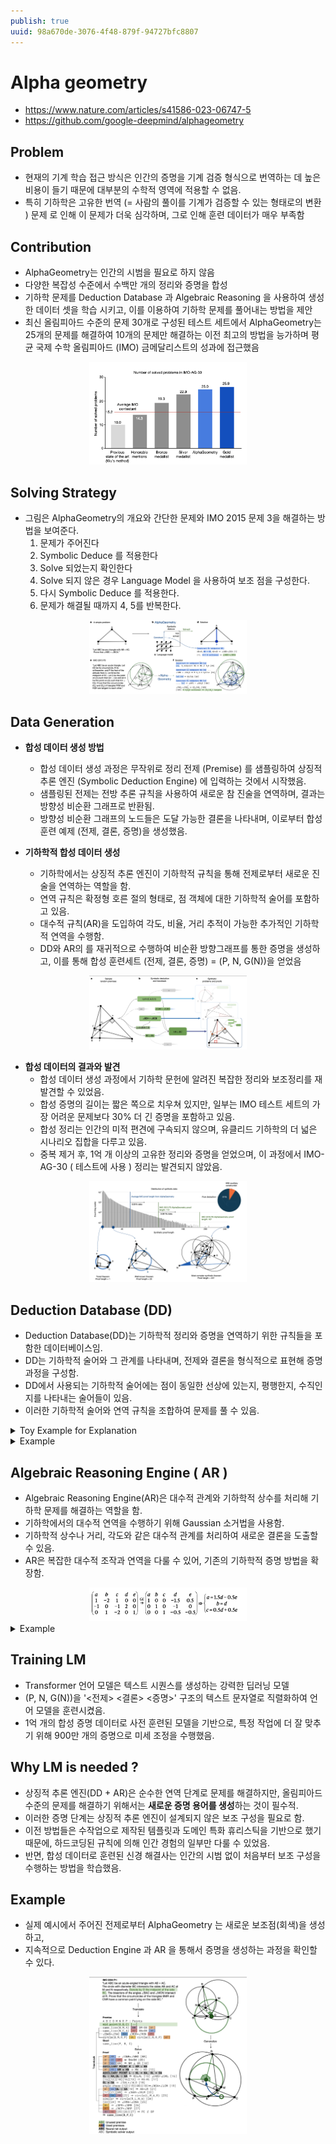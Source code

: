 ```yaml
---
publish: true
uuid: 98a670de-3076-4f48-879f-94727bfc8807
---
```


# Alpha geometry

- <https://www.nature.com/articles/s41586-023-06747-5>
- <https://github.com/google-deepmind/alphageometry>

## Problem

- 현재의 기계 학습 접근 방식은 인간의 증명을 기계 검증 형식으로 번역하는 데 높은 비용이 들기 때문에 대부분의 수학적 영역에 적용할 수 없음.
- 특히 기하학은 고유한 번역 (= 사람의 풀이를 기계가 검증할 수 있는 형태로의 변환 ) 문제  로 인해 이 문제가 더욱 심각하며, 그로 인해 훈련 데이터가 매우 부족함

## Contribution

- AlphaGeometry는 인간의 시범을 필요로 하지 않음
- 다양한 복잡성 수준에서 수백만 개의 정리와 증명을 합성
- 기하학 문제를 Deduction Database 과 Algebraic Reasoning 을 사용하여 생성한 데이터 셋을 학습 시키고, 이를 이용하여 기하학 문제를 풀어내는 방법을 제안
- 최신 올림피아드 수준의 문제 30개로 구성된 테스트 세트에서 AlphaGeometry는 25개의 문제를 해결하여 10개의 문제만 해결하는 이전 최고의 방법을 능가하며 평균 국제 수학 올림피아드 (IMO) 금메달리스트의 성과에 접근했음

<div style="text-align: center;">
    <img src=/img/TSK-1966/figure_2.png width=50%>
</div>

## Solving Strategy

- 그림은 AlphaGeometry의 개요와 간단한 문제와 IMO 2015 문제 3을 해결하는 방법을 보여준다.
    1. 문제가 주어진다
    2. Symbolic Deduce 를 적용한다
    3. Solve 되었는지 확인한다
    4. Solve 되지 않은 경우 Language Model 을 사용하여 보조 점을 구성한다.
    5. 다시 Symbolic Deduce 를 적용한다.
    6. 문제가 해결될 때까지 4, 5를 반복한다.

<div style="text-align: center;">
    <img src=/img/TSK-1966/figure_1.png width=50%>
</div>

## Data Generation

- **합성 데이터 생성 방법**
    - 합성 데이터 생성 과정은 무작위로 정리 전제 (Premise) 를 샘플링하여 상징적 추론 엔진 (Symbolic Deduction Engine) 에 입력하는 것에서 시작했음.
    - 샘플링된 전제는 전방 추론 규칙을 사용하여 새로운 참 진술을 연역하며, 결과는 방향성 비순환 그래프로 반환됨.
    - 방향성 비순환 그래프의 노드들은 도달 가능한 결론을 나타내며, 이로부터 합성 훈련 예제 (전제, 결론, 증명)을 생성했음.

- **기하학적 합성 데이터 생성**
    - 기하학에서는 상징적 추론 엔진이 기하학적 규칙을 통해 전제로부터 새로운 진술을 연역하는 역할을 함.
    - 연역 규칙은 확정형 호른 절의 형태로, 점 객체에 대한 기하학적 술어를 포함하고 있음.
    - 대수적 규칙(AR)을 도입하여 각도, 비율, 거리 추적이 가능한 추가적인 기하학적 연역을 수행함.
    - DD와 AR의 를 재귀적으로 수행하여 비순환 방향그래프를 통한 증명을 생성하고, 이를 통해 합성 훈련세트 (전제, 결론, 증명) = (P, N, G(N))을 얻었음

<div style="text-align: center;">
    <img src=/img/TSK-1966/figure_3.png width=50%>
</div>

- **합성 데이터의 결과와 발견**
    - 합성 데이터 생성 과정에서 기하학 문헌에 알려진 복잡한 정리와 보조정리를 재발견할 수 있었음.
    - 합성 증명의 길이는 짧은 쪽으로 치우쳐 있지만, 일부는 IMO 테스트 세트의 가장 어려운 문제보다 30% 더 긴 증명을 포함하고 있음.
    - 합성 정리는 인간의 미적 편견에 구속되지 않으며, 유클리드 기하학의 더 넓은 시나리오 집합을 다루고 있음.
    - 중복 제거 후, 1억 개 이상의 고유한 정리와 증명을 얻었으며, 이 과정에서 IMO-AG-30 ( 테스트에 사용 ) 정리는 발견되지 않았음.

<div style="text-align: center;">
    <img src=/img/TSK-1966/figure_4.png width=50%>
</div>

## Deduction Database (DD)

- Deduction Database(DD)는 기하학적 정리와 증명을 연역하기 위한 규칙들을 포함한 데이터베이스임.
- DD는 기하학적 술어와 그 관계를 나타내며, 전제와 결론을 형식적으로 표현해 증명 과정을 구성함.
- DD에서 사용되는 기하학적 술어에는 점이 동일한 선상에 있는지, 평행한지, 수직인지를 나타내는 술어들이 있음.
- 이러한 기하학적 술어와 연역 규칙을 조합하여 문제를 풀 수 있음.

<details class="note" markdown="1">
<summary>Toy Example for Explanation</summary>

### Example Deduction Engine

- <http://www.mmrc.iss.ac.cn/~xgao/paper/jar-gdbase.pdf>
- `predicates` 로 다음과 같은 것들이 소개된다
    - points (A, B, C) - 세 점 A, B, C 가 존재한다.
    - coll (E, A, C) - 점 E, A, C 가 같은 선상에 존재한다.
    - para (A, B, C, D) - AB 와 CD 가 평행하다.
    - perp (A, B, C, D) - AB 와 CD 가 수직이다.
    - midp (M, A, B) - M 은 A와 B의 중점이다.

- `premise` 는 전제를 의미한다. 문제에서 주어진 조건들을 형식적으로 변환한 것을 의미한다.
    - 다음과 같은 예시를 생각해볼 수 있다.

    ~~~python
    premises = [
        ("triangle", "A", "B", "C"),
        ("interior_angle", "angle_ABC", "C")
    ]
    ~~~

    - `triangle` 은 세 점이 삼각형을 이룬다는 것을 의미한다.
    - `interior_angle` 은 내각을 의미한다. ABC 의 내각이 C 라는 것을 의미한다.

- `conclusion` 은 결론을 의미한다. 문제에서 구해야 하는 것을 형식적으로 표현한 것을 의미한다.
    - 다음과 같은 예시를 생각해볼 수 있다.

    ~~~python
    goal = ("exterior_angle", "angle_ABC", "angle_BCA", "angle_CAB")
    ~~~

    - `exterior_angle` 은 외각을 의미한다. ABC 의 외각이 BCA 와 CAB 의 합이라는 것을 의미한다.

- `deduction rule` 은 추론 규칙을 의미한다.
    - 전제로부터 결론을 도출하는 방법을 의미한다.
    - 아래와 같이, 어떤 전제가 주어질 때 도출할 수 있는 연역적 규칙들을 의미한다.
    - [Modus_ponens](https://en.wikipedia.org/wiki/Modus_ponens) 와 같은 추론 규칙을 생각해볼 수 있다.

    ~~~python
    def exterior_angle_of_triangle(premises):
    new_conclusions = []
    for premise1 in premises:
        if premise1[0] == "triangle":
            A, B, C = premise1[1], premise1[2], premise1[3]
            # 추가적인 전제를 검사합니다.
            for premise2 in premises:
                if premise2[0] == "interior_angle":
                    interior_angle, vertex = premise2[1], premise2[2]
                    if vertex == C and interior_angle == f"angle_{A}{B}{C}":
                        new_conclusions.append(
                            (
                                "exterior_angle",
                                f"angle_{B}{A}{C}",
                                f"angle_{A}{B}{C}",
                                f"angle_{B}{C}{A}",
                            )
                        )
    return new_conclusions
    ~~~

- `solver` 는 주어진 `premises` 와 `deduction rule` 을 반복적으로 적용하여 `goal` 을 도출하는 과정을 의미

    ~~~python
    # Solver
    def apply_deduction_rules(premises, goal=None, max_iterations=10000):
        conclusions = []
        seen_premises = set(premises)
        iterations = 0

        while True:
            new_conclusions = []
            iterations += 1

            # Apply each deduction strategy
            for strategy in [
                sum_of_angles_in_triangle,
                exterior_angle_of_triangle,
            ]:
                strategy_conclusions = strategy(premises)
                for conclusion in strategy_conclusions:
                    if conclusion not in seen_premises:
                        new_conclusions.append(conclusion)
                        seen_premises.add(conclusion)
                        # Check if the goal has been achieved
                        if goal and conclusion == goal:
                            conclusions.append(conclusion)
                            return conclusions

            # If no new conclusions, break the loop
            if not new_conclusions:
                break

            # If maximum iterations reached, break the loop
            if iterations >= max_iterations:
                print("Max iterations reached, stopping deduction")
                break

            conclusions.extend(new_conclusions)
            premises.extend(new_conclusions)  # Update premises with new conclusions

        return conclusions

    def traceback(conclusions, premises):
        proof = premises.copy()
        for conclusion in conclusions:
            if conclusion not in proof:
                proof.append(conclusion)
        return proof
    ~~~

- 종합적으로 Deduction Engine 을 이용해 문제를 푸는 과정은 다음과 같이 생각해볼 수 있다.

    ~~~python
    # 예시: 다양한 전제와 추론 규칙 적용
    premises = [
        ("triangle", "A", "B", "C"),
        ("interior_angle", "angle_ABC", "C")  # 내각의 전제를 추가합니다.
    ]
    goal = ("exterior_angle", "angle_ABC", "angle_BCA", "angle_CAB")
    conclusions = apply_deduction_rules(premises, goal)
    proof = traceback(conclusions, premises)

    print(f"Proof:")
    for step in proof:
        print(step)
    ~~~

</details>

<details class="note" markdown="1">
<summary>Example</summary>

- M 이 AB 의 중점이고, O 가 AB 에 수직이라면, OA 와 OB 는 같다는 것을 도출하는 [deduction rule](https://github.com/google-deepmind/alphageometry/blob/a8a1dc70818c1253b6524d761510a6ec6df39c07/rules.txt#L23) 을 도출하는 코드이다.
- 해당 코드는 [여기](https://github.com/google-deepmind/alphageometry/blob/a8a1dc70818c1253b6524d761510a6ec6df39c07/dd.py#L212) 에서 확인할 수 있다.

~~~python
def match_midp_perp_cong(
    g: gh.Graph,
    g_matcher: Callable[str, list[tuple[gm.Point, ...]]],
    theorem: pr.Theorem,
) -> Generator[dict[str, gm.Point], None, None]:
  """Match midp M A B, perp O M A B => cong O A O B."""
  for m, a, b in g.all_midps():
    ab = g._get_line(a, b)
    for l in m.neighbors(gm.Line):
      if g.check_perpl(l, ab):
        for o in l.neighbors(gm.Point):
          if o != m:
            yield dict(zip('ABMO', [a, b, m, o]))
~~~

</details>

## Algebraic Reasoning Engine ( AR )

- Algebraic Reasoning Engine(AR)은 대수적 관계와 기하학적 상수를 처리해 기하학 문제를 해결하는 역할을 함.
- 기하학에서의 대수적 연역을 수행하기 위해 Gaussian 소거법을 사용함.
- 기하학적 상수나 거리, 각도와 같은 대수적 관계를 처리하여 새로운 결론을 도출할 수 있음.
- AR은 복잡한 대수적 조작과 연역을 다룰 수 있어, 기존의 기하학적 증명 방법을 확장함.

<div style="text-align: center;">
    <img src=/img/TSK-1966/equation_1.png width=50%>
</div>

<details class="note" markdown="1">
<summary>Example</summary>

~~~python
class GeometricTable(Table):
  """Abstract class representing the coefficient matrix (table) A."""
  # ... 생략
  def get_all_eqs_and_why(
      self, return_quads: bool
  ) -> Generator[Any, None, None]:
    for out in super().get_all_eqs_and_why(return_quads):
      if len(out) == 3:
        x, y, why = out
        x, y = self.map2obj([x, y])
        yield x, y, why
      if len(out) == 4:
        x, y, f, why = out
        x, y = self.map2obj([x, y])
        yield x, y, f, why
      if len(out) == 5:
        a, b, x, y, why = out
        a, b, x, y = self.map2obj([a, b, x, y])
        yield a, b, x, y, why

~~~

- 아래 예시를 보면 `add_eq`, `add_const_ratio`, `add_eqratio` 를 통해서 전제를 추가하고, `get_all_eqs_and_why` 를 통해 새롭게 결론을 도출하는 AR 과정을 확인할 수 있다.
- 실제 코드 예시는 [여기](https://github.com/google-deepmind/alphageometry/blob/a8a1dc70818c1253b6524d761510a6ec6df39c07/ar.py#L526) 있다.

~~~python
class RatioTable(GeometricTable):
  """Coefficient matrix A for log(distance)."""

  def __init__(self, name: str = ''):
    name = name or '1'
    super().__init__(name)
    self.one = self.const

  def add_eq(self, l1: gm.Length, l2: gm.Length, dep: pr.Dependency) -> None:
    l1, l2 = self.get_name([l1, l2])
    return super().add_eq3(l1, l2, 0.0, dep)

  def add_const_ratio(
      self, l1: gm.Length, l2: gm.Length, m: float, n: float, dep: pr.Dependency
  ) -> None:
    l1, l2 = self.get_name([l1, l2])
    return super().add_eq2(l1, l2, m, n, dep)

  def add_eqratio(
      self,
      l1: gm.Length,
      l2: gm.Length,
      l3: gm.Length,
      l4: gm.Length,
      dep: pr.Dependency,
  ) -> None:
    l1, l2, l3, l4 = self.get_name([l1, l2, l3, l4])
    return self.add_eq4(l1, l2, l3, l4, dep)

  def get_all_eqs_and_why(self) -> Generator[Any, None, None]:
    return super().get_all_eqs_and_why(True)

~~~

- 실제로 AR 이 적용되는 코드는 [여기](https://github.com/google-deepmind/alphageometry/blob/a8a1dc70818c1253b6524d761510a6ec6df39c07/graph.py#L370) 에서 확인할 수 있다.

</details>

## Training LM

- Transformer 언어 모델은 텍스트 시퀀스를 생성하는 강력한 딥러닝 모델
- (P, N, G(N))을 '<전제> <결론> <증명>' 구조의 텍스트 문자열로 직렬화하여 언어 모델을 훈련시켰음.
- 1억 개의 합성 증명 데이터로 사전 훈련된 모델을 기반으로, 특정 작업에 더 잘 맞추기 위해 900만 개의 증명으로 미세 조정을 수행했음.

## Why LM is needed ?

- 상징적 추론 엔진(DD + AR)은 순수한 연역 단계로 문제를 해결하지만, 올림피아드 수준의 문제를 해결하기 위해서는 **새로운 증명 용어를 생성**하는 것이 필수적.
- 이러한 증명 단계는 상징적 추론 엔진이 설계되지 않은 보조 구성을 필요로 함.
- 이전 방법들은 수작업으로 제작된 템플릿과 도메인 특화 휴리스틱을 기반으로 했기 때문에, 하드코딩된 규칙에 의해 인간 경험의 일부만 다룰 수 있었음.
- 반면, 합성 데이터로 훈련된 신경 해결사는 인간의 시범 없이 처음부터 보조 구성을 수행하는 방법을 학습했음.

## Example

- 실제 예시에서 주어진 전제로부터 AlphaGeometry 는 새로운 보조점(회색)을 생성하고,
- 지속적으로 Deduction Engine 과 AR 을 통해서 증명을 생성하는 과정을 확인할 수 있다.

<div style="text-align: center;">
    <img src=/img/TSK-1966/figure_5.png width=50%>
</div>